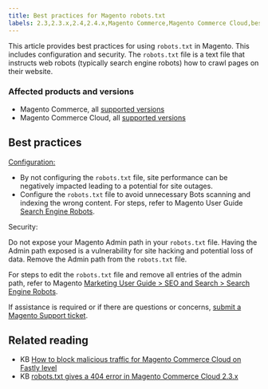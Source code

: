 ```yaml
---
title: Best practices for Magento robots.txt 
labels: 2.3,2.3.x,2.4,2.4.x,Magento Commerce,Magento Commerce Cloud,best practices,robots.txt,search engine robots,security,seo
---
```


This article provides best practices for using `` robots.txt `` in Magento. This includes configuration and security. The `` robots.txt `` file is a text file that instructs web robots (typically search engine robots) how to crawl pages on their website.

### Affected products and versions

* Magento Commerce, all [supported versions](https://magento.com/sites/default/files/magento-software-lifecycle-policy.pdf) 
* Magento Commerce Cloud, all [supported versions](https://magento.com/sites/default/files/magento-software-lifecycle-policy.pdf)

## Best practices

<u>Configuration:</u>

* By not configuring the `` robots.txt `` file, site performance can be negatively impacted leading to a potential for site outages. 
* Configure the `` robots.txt `` file to avoid unnecessary Bots scanning and indexing the wrong content. For steps, refer to Magento User Guide [Search Engine Robots](https://docs.magento.com/user-guide/marketing/search-engine-robots.html).

Security:

Do not expose your Magento Admin path in your `` robots.txt `` file. Having the Admin path exposed is a vulnerability for site hacking and potential loss of data. Remove the Admin path from the `` robots.txt `` file.

For steps to edit the `` robots.txt `` file and remove all entries of the admin path, refer to Magento [Marketing User Guide > SEO and Search > Search Engine Robots](https://docs.magento.com/user-guide/marketing/search-engine-robots.html).

If assistance is required or if there are questions or concerns, [submit a Magento Support ticket](https://support.magento.com/hc/en-us/articles/360019088251-Submit-a-support-ticket).[
](https://support.magento.com/hc/en-us/articles/360019088251-Submit-a-support-ticket)

## Related reading

* KB [How to block malicious traffic for Magento Commerce Cloud on Fastly level](https://support.magento.com/hc/en-us/articles/360039447892)
* KB [robots.txt gives a 404 error in Magento Commerce Cloud 2.3.x](https://support.magento.com/hc/en-us/articles/360040594911)

 